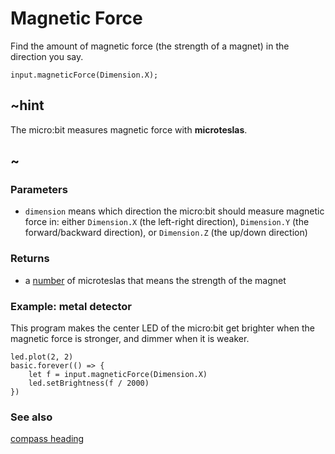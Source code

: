 # Magnetic Force

Find the amount of magnetic force (the strength of a magnet) in the direction you say.

```sig
input.magneticForce(Dimension.X);
```

## ~hint

The micro:bit measures magnetic force with **microteslas**.

## ~


### Parameters

* ``dimension`` means which direction the micro:bit should measure
  magnetic force in: either `Dimension.X` (the left-right direction),
  `Dimension.Y` (the forward/backward direction), or `Dimension.Z`
  (the up/down direction)

### Returns

* a [number](/reference/types/number) of microteslas that means the strength of the magnet

### Example: metal detector

This program makes the center LED of the micro:bit get brighter when
the magnetic force is stronger, and dimmer when it is weaker.

```blocks
led.plot(2, 2)
basic.forever(() => {
    let f = input.magneticForce(Dimension.X)
    led.setBrightness(f / 2000)
})
```

### See also

[compass heading](/reference/input/compass-heading)

